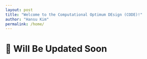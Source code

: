 ```yaml
---
layout: post
title: "Welcome to the Computational Optimum DEsign (CODE)!"
author: "Hansu Kim"
permalink: /home/
---
```

   
# 🚧 Will Be Updated Soon   
